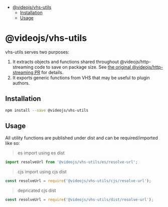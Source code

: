 <!-- START doctoc generated TOC please keep comment here to allow auto update -->
<!-- DON'T EDIT THIS SECTION, INSTEAD RE-RUN doctoc TO UPDATE -->


- [@videojs/vhs-utils](#videojsvhs-utils)
  - [Installation](#installation)
  - [Usage](#usage)

<!-- END doctoc generated TOC please keep comment here to allow auto update -->

# @videojs/vhs-utils

vhs-utils serves two purposes:

1. It extracts objects and functions shared throughout @videojs/http-streaming code to save on package size. See [the original @videojs/http-streaming PR](https://github.com/videojs/http-streaming/pull/637) for details.
2. It exports generic functions from VHS that may be useful to plugin authors.

## Installation

```sh
npm install --save @videojs/vhs-utils
```

## Usage

All utility functions are published under dist and can be required/imported like so:

> es import using es dist
```js
import resolveUrl from '@videojs/vhs-utils/es/resolve-url';
```

> cjs import using cjs dist
```js
const resolveUrl = require('@videojs/vhs-utils/cjs/resolve-url');
```

> depricated cjs dist
```js
const resolveUrl = require('@videojs/vhs-utils/dist/resolve-url');
```
